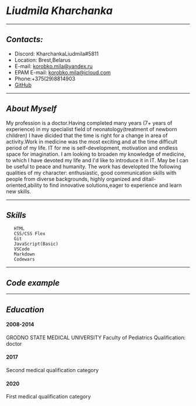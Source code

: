 # ___Liudmila Kharchanka___
___
## _Contacts:_
+ Discord: KharchankaLiudmila#5811
+ Location: Brest,Belarus
+ E-mail: korobko.mila@yandex.ru
+ EPAM E-mail: korobko.mila@icloud.com 
+ Phone:+375(29)8814903
+ [GitHub](https://github.com/KharchankaLiudmila)
___
## _About Myself_
My profession is a doctor.Having completed many years (7+ years of experience) in my specialist field of neonatology(treatment of newborn children) I have dicided that the time is right for a change in area of activity.Work in medicine was the most exciting and at the time difficult period of my life.
IT for me is self-development, motivation and endless space for imagination.
I am looking to broaden my knowledge of medicine, to which I have devoted my life and I'd like to introduce it in IT. May be I can be useful to peace and humanity.
The work has developted the following qualities of my character: enthusiastic, good communication skills with people from diverse backgrounds, highly organized and ditail-oriented,ability to find innovative solutions,eager to experience and learn new skills.
___
## _Skills_

       HTML 
       CSS/CSS Flex
       Git
       JavaScript(Basic)
       VSCode
       Markdown 
       Codewars 
___
## _Code example_

___
## _Education_
#### 2008-2014 
 GRODNO STATE MEDICAL UNIVERSITY
Faculty of Pediatrics
Qualification: doctor
#### 2017
 Second medical qualification category
 #### 2020
 First medical qualification category